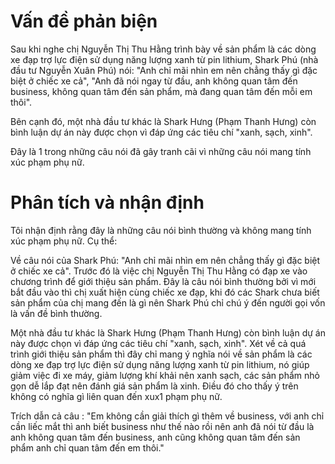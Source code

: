 # Vấn đề phản biện
Sau khi nghe chị Nguyễn Thị Thu Hằng trình bày về sản phẩm là các dòng xe đạp trợ lực điện sử dụng năng lượng xanh từ pin lithium, Shark Phú (nhà đầu tư Nguyễn Xuân Phú) nói: "Anh chỉ mãi nhìn em nên chẳng thấy gì đặc biệt ở chiếc xe cả", "Anh đã nói ngay từ đầu, anh không quan tâm đến business, không quan tâm đến sản phẩm, mà đang quan tâm đến mỗi em thôi".

Bên cạnh đó, một nhà đầu tư khác là Shark Hưng (Phạm Thanh Hưng) còn bình luận dự án này được chọn vì đáp ứng các tiêu chí "xanh, sạch, xinh".

Đây là 1 trong những câu nói đã gây tranh cãi vì những câu nói mang tính xúc phạm phụ nữ.

# Phân tích và nhận định
Tôi nhận định rằng đây là những câu nói bình thường và không mang tính xúc phạm phụ nữ. Cụ thể:

   Về câu nói của Shark Phú: "Anh chỉ mãi nhìn em nên chẳng thấy gì đặc biệt ở chiếc xe cả". Trước đó là việc chị Nguyễn Thị Thu Hằng có đạp xe vào chương trình để giới thiệu sản phẩm. Đây là câu nói bình thường bởi vì mới bắt đầu vào thì chị xuất hiện cùng chiếc xe đạp, khi đó các Shark chưa biết sản phẩm của chị mang đến là gì nên Shark Phú chỉ chú ý đến người gọi vốn là vấn đề bình thường.
    
   Một nhà đầu tư khác là Shark Hưng (Phạm Thanh Hưng) còn bình luận dự án này được chọn vì đáp ứng các tiêu chí "xanh, sạch, xinh". Xét về cả quá trình giới thiệu sản phẩm thì đây chỉ mang ý nghĩa nói về sản phẩm là các dòng xe đạp trợ lực điện sử dụng năng lượng xanh từ pin lithium, nó giúp giảm việc đi xe máy, giảm lượng khí khải nên xanh sạch, các sản phẩm nhỏ gọn dễ lắp đạt nên đánh giá sản phẩm là xinh. Điều đó cho thấy ý trên không có nghĩa gì liên quan đến xux1 phạm phụ nữ.
    
Trích dẫn cả câu : "Em không cần giải thích gì thêm về business, với anh chỉ cần liếc mắt thì anh biết business như thế nào rồi nên anh đã nói từ đầu là anh không quan tâm đến business, anh cũng không quan tâm đến sản phẩm anh chỉ quan tâm đến em thôi."
